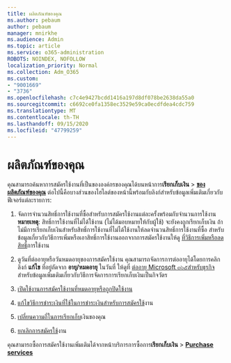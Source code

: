 ```yaml
---
title: ผลิตภัณฑ์ของคุณ
ms.author: pebaum
author: pebaum
manager: mnirkhe
ms.audience: Admin
ms.topic: article
ms.service: o365-administration
ROBOTS: NOINDEX, NOFOLLOW
localization_priority: Normal
ms.collection: Adm_O365
ms.custom:
- "9001669"
- "3736"
ms.openlocfilehash: c7c4e9427bcdd1416a197d8df078be2638da55a0
ms.sourcegitcommit: c6692ce0fa1358ec3529e59ca0ecdfdea4cdc759
ms.translationtype: MT
ms.contentlocale: th-TH
ms.lasthandoff: 09/15/2020
ms.locfileid: "47799259"
---
```

# <a name="your-products"></a>ผลิตภัณฑ์ของคุณ

คุณสามารถค้นหาการสมัครใช้งานที่เป็นขององค์กรของคุณได้บนหน้าการ**เรียกเก็บเงิน**  >  **[ของผลิตภัณฑ์ของคุณ](https://go.microsoft.com/fwlink/p/?linkid=842054)** ต่อไปนี้คือบางส่วนของไฮไลต์ของหน้านี้พร้อมกับลิงก์สำหรับข้อมูลเพิ่มเติมเกี่ยวกับฟีเจอร์แต่ละรายการ:

1. จัดการจำนวนสิทธิ์การใช้งานที่ซื้อสำหรับการสมัครใช้งานแต่ละครั้งพร้อมกับจำนวนการใช้งาน  **หมายเหตุ**: สิทธิ์การใช้งานที่ไม่ได้ใช้งาน (ไม่ได้มอบหมายให้กับผู้ใช้) จะยังคงถูกเรียกเก็บเงิน  ถ้าไม่มีการเรียกเก็บเงินสำหรับสิทธิ์การใช้งานที่ไม่ได้ใช้งานให้ลดจำนวนสิทธิ์การใช้งานที่ซื้อ สำหรับข้อมูลเกี่ยวกับวิธีการเพิ่มหรือเอาสิทธิ์การใช้งานออกจากการสมัครใช้งานให้ดู [ที่วิธีการเพิ่มหรือลดสิทธิ์](https://docs.microsoft.com/alchemyinsights/how-to-add-or-reduce-licenses)การใช้งาน

2. ดูวันที่ต่ออายุหรือวันหมดอายุของการสมัครใช้งาน  คุณสามารถจัดการการต่ออายุได้โดยการคลิกลิงก์ **แก้ไข** ที่อยู่ถัดจาก **อายุ/หมดอายุ** ในวันที่  ให้ดูที่ [ต่ออายุ Microsoft ๓๖๕สำหรับธุรกิจ](https://go.microsoft.com/fwlink/?linkid=2119216) สำหรับข้อมูลเพิ่มเติมเกี่ยวกับวิธีการจัดการการเรียกเก็บเงินเป็นกิจวัตร

3. [เปิดใช้งานการสมัครใช้งานที่หมดอายุหรือถูกปิดใช้งาน](https://go.microsoft.com/fwlink/?linkid=2117519)

4. [แก้ไขวิธีการชำระเงินที่ใช้ในการชำระเงินสำหรับการสมัครใช้](https://go.microsoft.com/fwlink/?linkid=2117167)งาน

5. [เปลี่ยนความถี่ในการเรียกเก็บ](https://go.microsoft.com/fwlink/?linkid=2119112)เงินของคุณ

6. [ยกเลิกการสมัครใช้](https://go.microsoft.com/fwlink/?linkid=2119113)งาน

คุณสามารถซื้อการสมัครใช้งานเพิ่มเติมได้จากหน้าบริการการซื้อการ**เรียกเก็บเงิน**  >  [**Purchase services**](https://go.microsoft.com/fwlink/p/?linkid=868433)
